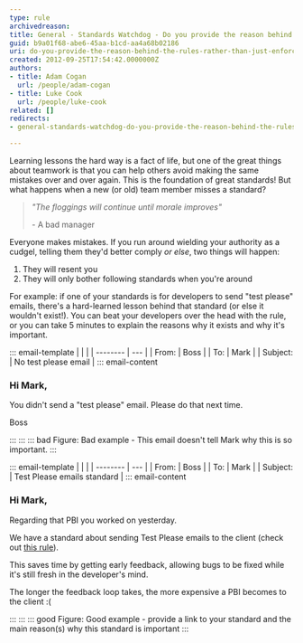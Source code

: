 ```yaml
---
type: rule
archivedreason: 
title: General - Standards Watchdog - Do you provide the reason behind the rules rather than just enforce them?
guid: b9a01f68-abe6-45aa-b1cd-aa4a68b02186
uri: do-you-provide-the-reason-behind-the-rules-rather-than-just-enforce-them
created: 2012-09-25T17:54:42.0000000Z
authors:
- title: Adam Cogan
  url: /people/adam-cogan
- title: Luke Cook
  url: /people/luke-cook
related: []
redirects:
- general-standards-watchdog-do-you-provide-the-reason-behind-the-rules-rather-than-just-enforce-them

---
```


Learning lessons the hard way is a fact of life, but one of the great things about teamwork is that you can help others avoid making the same mistakes over and over again. This is the foundation of great standards! But what happens when a new (or old) team member misses a standard?

<!--endintro-->

> *"The floggings will continue until morale improves"*
> 
> \- A bad manager

Everyone makes mistakes. If you run around wielding your authority as a cudgel, telling them they'd better comply *or else*, two things will happen:

1. They will resent you
2. They will only bother following standards when you're around

For example: if one of your standards is for developers to send "test please" emails, there's a hard-learned lesson behind that standard (or else it wouldn't exist!). You can beat your developers over the head with the rule, or you can take 5 minutes to explain the reasons why it exists and why it's important.

::: email-template
|          |     |
| -------- | --- |
| From:    | Boss |
| To:      | Mark |
| Subject: | No test please email |
::: email-content  

### Hi Mark,

You didn't send a "test please" email. Please do that next time.

Boss

:::
:::
::: bad
Figure: Bad example - This email doesn't tell Mark why this is so important. 
:::


::: email-template
|          |     |
| -------- | --- |
| From:    | Boss |
| To:      | Mark |
| Subject: | Test Please emails standard |
::: email-content  

### Hi Mark,

Regarding that PBI you worked on yesterday.

We have a standard about sending Test Please emails to the client (check out [this rule](https://www.ssw.com.au/rules/request-a-test-please/)).

This saves time by getting early feedback, allowing bugs to be fixed while it's still fresh in the developer's mind.

The longer the feedback loop takes, the more expensive a PBI becomes to the client :(

:::
:::
::: good
Figure: Good example - provide a link to your standard and the main reason(s) why this standard is important
:::